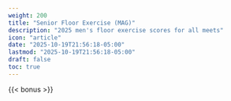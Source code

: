 ```yaml
---
weight: 200
title: "Senior Floor Exercise (MAG)"
description: "2025 men's floor exercise scores for all meets"
icon: "article"
date: "2025-10-19T21:56:18-05:00"
lastmod: "2025-10-19T21:56:18-05:00"
draft: false
toc: true
---
```


{{< bonus >}}
